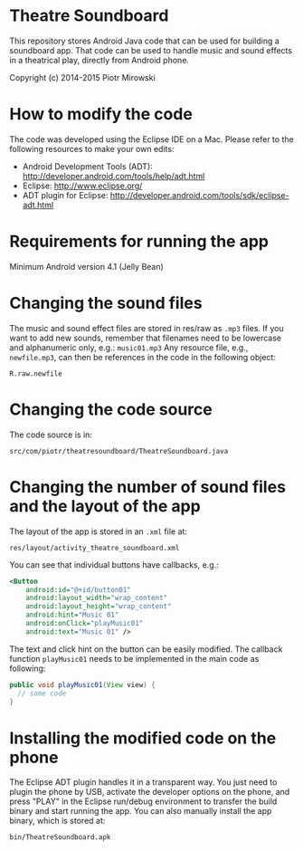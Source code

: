 # Theatre Soundboard
This repository stores Android Java code that can be used for building a soundboard app. That code can be used to handle music and sound effects in a theatrical play, directly from Android phone.

Copyright (c) 2014-2015 Piotr Mirowski

# How to modify the code 
The code was developed using the Eclipse IDE on a Mac. Please refer to the following resources to make your own edits:
* Android Development Tools (ADT): http://developer.android.com/tools/help/adt.html
* Eclipse: http://www.eclipse.org/
* ADT plugin for Eclipse: http://developer.android.com/tools/sdk/eclipse-adt.html

# Requirements for running the app
Minimum Android version 4.1 (Jelly Bean)

# Changing the sound files
The music and sound effect files are stored in res/raw as `.mp3` files.
If you want to add new sounds, remember that filenames need to be lowercase and alphanumeric only, e.g.: `music01.mp3`
Any resource file, e.g., `newfile.mp3`, can then be references in the code in the following object:
```
R.raw.newfile
```

# Changing the code source
The code source is in:
```
src/com/piotr/theatresoundboard/TheatreSoundboard.java
```

# Changing the number of sound files and the layout of the app
The layout of the app is stored in an `.xml` file at:
```
res/layout/activity_theatre_soundboard.xml
```
You can see that individual buttons have callbacks, e.g.:
```xml
<Button
    android:id="@+id/button01"
    android:layout_width="wrap_content"
    android:layout_height="wrap_content"
    android:hint="Music 01"
    android:onClick="playMusic01"
    android:text="Music 01" />
```
The text and click hint on the button can be easily modified.
The callback function `playMusic01` needs to be implemented in the main code as following:
```java
public void playMusic01(View view) {
  // some code
}
```

# Installing the modified code on the phone
The Eclipse ADT plugin handles it in a transparent way. You just need to plugin the phone by USB, activate the developer options on the phone, and press "PLAY" in the Eclipse run/debug environment to transfer the build binary and start running the app.
You can also manually install the app binary, which is stored at:
```
bin/TheatreSoundboard.apk
```
